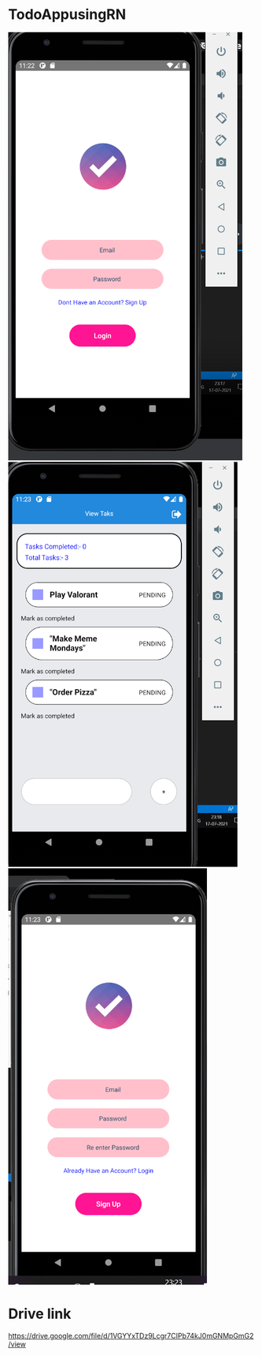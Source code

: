 # TodoAppusingRN
![Screenshot](1.PNG)
![Screenshot](2.PNG)
![Screenshot](3.PNG)

# Drive link
https://drive.google.com/file/d/1VGYYxTDz9Lcgr7CIPb74kJ0mGNMpGmG2/view
